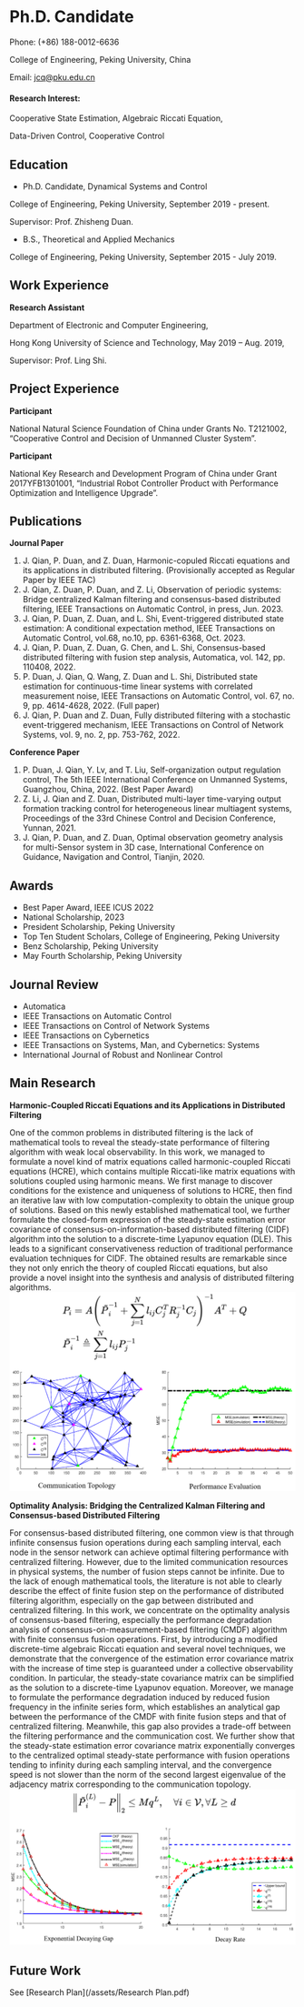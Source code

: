 # Ph.D. Candidate	

Phone: (+86) 188-0012-6636

College of Engineering, Peking University, China	

Email: jcq@pku.edu.cn 



#### Research Interest: 
Cooperative State Estimation,	Algebraic Riccati Equation,

Data-Driven Control, Cooperative Control	


## Education
- Ph.D. Candidate,	Dynamical Systems and Control 

College of Engineering, Peking University, September 2019 - present.

Supervisor: Prof. Zhisheng Duan.

- B.S.,	Theoretical and Applied Mechanics 

College of Engineering, Peking University, September 2015 - July 2019.

## Work Experience
**Research Assistant**	

Department of Electronic and Computer Engineering, 

Hong Kong University of Science and Technology, May 2019 – Aug. 2019, 

Supervisor: Prof. Ling Shi.

## Project Experience
**Participant**	

National Natural Science Foundation of China under Grants No. T2121002, “Cooperative Control and Decision of Unmanned Cluster System”.

**Participant** 	

National Key Research and Development Program of China under Grant 2017YFB1301001, “Industrial Robot Controller Product with Performance Optimization and Intelligence Upgrade”. 

## Publications
**Journal Paper**
1.	J. Qian, P. Duan, and Z. Duan, Harmonic-copuled Riccati equations and its applications in distributed filtering. (Provisionally accepted as Regular Paper by IEEE TAC)
2.	J. Qian, Z. Duan, P. Duan, and Z. Li, Observation of periodic systems: Bridge centralized Kalman filtering and consensus-based distributed filtering, IEEE Transactions on Automatic Control, in press, Jun. 2023.
3.	J. Qian, P. Duan, Z. Duan, and L. Shi, Event-triggered distributed state estimation: A conditional expectation method, IEEE Transactions on Automatic Control, vol.68, no.10, pp. 6361-6368, Oct. 2023.
4.	J. Qian, P. Duan, Z. Duan, G. Chen, and L. Shi, Consensus-based distributed filtering with fusion step analysis, Automatica, vol. 142, pp. 110408, 2022.
5.	P. Duan, J. Qian, Q. Wang, Z. Duan and L. Shi, Distributed state estimation for continuous-time linear systems with correlated measurement noise, IEEE Transactions on Automatic Control, vol. 67, no. 9, pp. 4614-4628, 2022. (Full paper)
6.	J. Qian, P. Duan and Z. Duan, Fully distributed filtering with a stochastic event-triggered mechanism, IEEE Transactions on Control of Network Systems, vol. 9, no. 2, pp. 753-762, 2022.
 
**Conference Paper**

1.	P. Duan, J. Qian, Y. Lv, and T. Liu, Self-organization output regulation control, The 5th IEEE International Conference on Unmanned Systems, Guangzhou, China, 2022. (Best Paper Award)
2.	Z. Li, J. Qian and Z. Duan, Distributed multi-layer time-varying output formation tracking control for heterogeneous linear multiagent systems, Proceedings of the 33rd Chinese Control and Decision Conference, Yunnan, 2021.
3.	J. Qian, P. Duan, and Z. Duan, Optimal observation geometry analysis for multi-Sensor system in 3D case, International Conference on Guidance, Navigation and Control, Tianjin, 2020.

## Awards
-	Best Paper Award, IEEE ICUS 2022
-	National Scholarship, 2023
-	President Scholarship, Peking University
- Top Ten Student Scholars, College of Engineering, Peking University
-	Benz Scholarship, Peking University
-	May Fourth Scholarship, Peking University

## Journal Review

- Automatica
- IEEE Transactions on Automatic Control
- IEEE Transactions on Control of Network Systems
- IEEE Transactions on Cybernetics
- IEEE Transactions on Systems, Man, and Cybernetics: Systems
- International Journal of Robust and Nonlinear Control


## Main Research

**Harmonic-Coupled Riccati Equations and its Applications in Distributed Filtering**

One of the common problems in distributed filtering is the lack of mathematical tools to reveal the steady-state performance of filtering algorithm with weak local observability. In this work, we managed to formulate a novel kind of matrix equations called harmonic-coupled Riccati equations (HCRE), which contains multiple Riccati-like matrix equations with solutions coupled using harmonic means. We first manage to discover conditions for the existence and uniqueness of solutions to HCRE, then find an iterative law with low computation-complexity to obtain the unique group of solutions. Based on this newly established mathematical tool, we further formulate the closed-form expression of the steady-state estimation error covariance of consensus-on-information-based distributed filtering (CIDF) algorithm into the solution to a discrete-time Lyapunov equation (DLE). This leads to a significant conservativeness reduction of traditional performance evaluation techniques for CIDF. The obtained results are remarkable since they not only enrich the theory of coupled Riccati equations, but also provide a novel insight into the synthesis and analysis of distributed filtering algorithms. 
![Communication Topology](/assets/img/HCRE.png)

**Optimality Analysis: Bridging the Centralized Kalman Filtering and Consensus-based Distributed Filtering**

For consensus-based distributed filtering, one common view is that through infinite consensus fusion operations during each sampling interval, each node in the sensor network can achieve optimal filtering performance with centralized filtering. However, due to the limited communication resources in physical systems, the number of fusion steps cannot be infinite. Due to the lack of enough mathematical tools, the literature is not able to clearly describe the effect of finite fusion step on the performance of distributed filtering algorithm, especially on the gap between distributed and centralized filtering. In this work, we concentrate on the optimality analysis of consensus-based filtering, especially the performance degradation analysis of consensus-on-measurement-based filtering (CMDF) algorithm with finite consensus fusion operations. First, by introducing a modified discrete-time algebraic Riccati equation and several novel techniques, we demonstrate that the convergence of the estimation error covariance matrix with the increase of time step is guaranteed under a collective observability condition. In particular, the steady-state covariance matrix can be simplified as the solution to a discrete-time Lyapunov equation. Moreover, we manage to formulate the performance degradation induced by reduced fusion frequency in the infinite series form, which establishes an analytical gap between the performance of the CMDF with finite fusion steps and that of centralized filtering. Meanwhile, this gap also provides a trade-off between the filtering performance and the communication cost. We further show that the steady-state estimation error covariance matrix exponentially converges to the centralized optimal steady-state performance with fusion operations tending to infinity during each sampling interval, and the convergence speed is not slower than the norm of the second largest eigenvalue of the adjacency matrix corresponding to the communication topology. 
![Ratio](/assets/img/Optimal.png)

## Future Work
See
[Research Plan](/assets/Research Plan.pdf)
